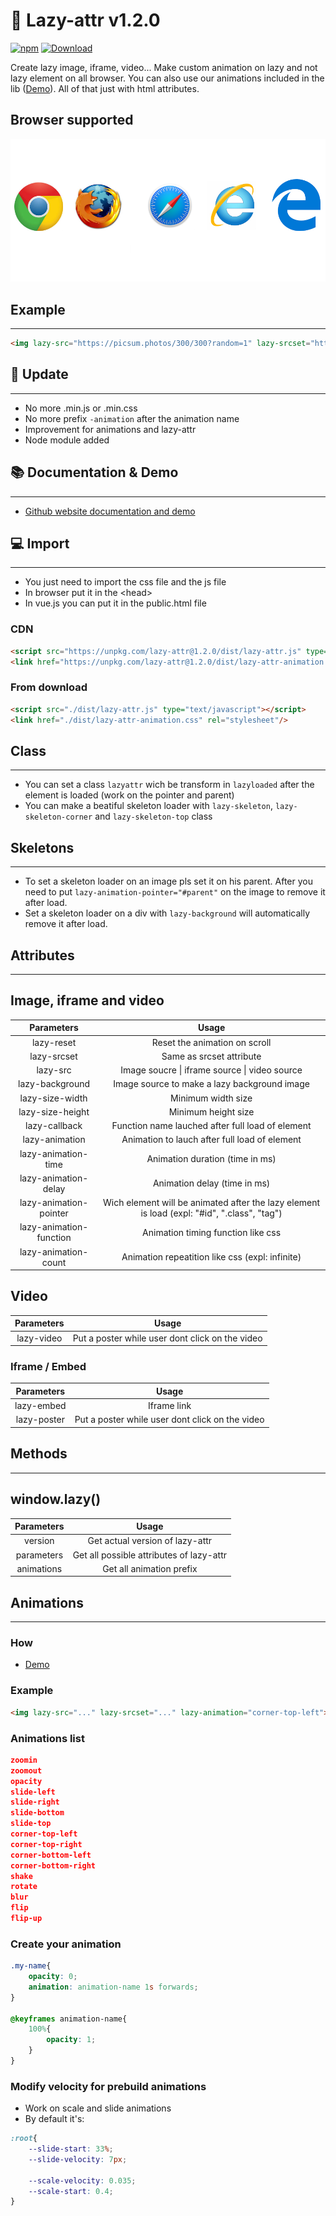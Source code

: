 # 📖 Lazy-attr v1.2.0

[![npm](https://img.shields.io/badge/npm-download-green)](https://www.npmjs.com/package/lazy-attr) [![Download](https://img.shields.io/badge/github-download-gree)](https://github.com/yoannchb-pro/Lazy-attr)

Create lazy image, iframe, video... Make custom animation on lazy and not lazy element on all browser. You can also use our animations included in the lib ([Demo](https://yoannchb-pro.github.io/Lazy-attr/index.html#toanimate)). All of that just with html attributes.

## Browser supported

<img src="./assets/browser.png" alt="supported browser"></img>

## Example
---

```html
<img lazy-src="https://picsum.photos/300/300?random=1" lazy-srcset="https://picsum.photos/300/300?random=2 900w" lazy-animation="corner-top-left" lazy-reset>
```

## 🎉 Update
---

- No more .min.js or .min.css
- No more prefix `-animation` after the animation name
- Improvement for animations and lazy-attr
- Node module added

## 📚 Documentation & Demo
---

- [Github website documentation and demo](https://yoannchb-pro.github.io/Lazy-attr/index.html)

## 💻 Import
---

- You just need to import the css file and the js file
- In browser put it in the \<head>
- In vue.js you can put it in the public.html file
### CDN
```html
<script src="https://unpkg.com/lazy-attr@1.2.0/dist/lazy-attr.js" type="text/javascript"></script>
<link href="https://unpkg.com/lazy-attr@1.2.0/dist/lazy-attr-animation.css" rel="stylesheet"/>
```

### From download
```html
<script src="./dist/lazy-attr.js" type="text/javascript"></script>
<link href="./dist/lazy-attr-animation.css" rel="stylesheet"/>
```

## Class
---

- You can set a class `lazyattr` wich be transform in `lazyloaded` after the element is loaded (work on the pointer and parent)
- You can make a beatiful skeleton loader with `lazy-skeleton`, `lazy-skeleton-corner` and `lazy-skeleton-top` class

## Skeletons
---

- To set a skeleton loader on an image pls set it on his parent. After you need to put `lazy-animation-pointer="#parent"` on the image to remove it after load.
- Set a skeleton loader on a div with `lazy-background` will automatically remove it after load.

## Attributes
---

## Image, iframe and video
|        Parameters        |                                             Usage                                            |
|:-----------------------:|:--------------------------------------------------------------------------------------------:|
| lazy-reset              | Reset the animation on scroll                                                                |
| lazy-srcset             | Same as srcset attribute                                                                     |
| lazy-src                | Image soucre \| iframe source \| video source                                                |
| lazy-background         | Image source to make a lazy background image                                                 |
| lazy-size-width         | Minimum width size                                                                           |
| lazy-size-height        | Minimum height size                                                                          |
| lazy-callback           | Function name lauched after full load of element                                             |
| lazy-animation          | Animation to lauch after full load of element                                                |
| lazy-animation-time     | Animation duration (time in ms)                                                              |
| lazy-animation-delay    | Animation delay (time in ms)                                                                 |
| lazy-animation-pointer  | Wich element will be animated after the  lazy element is load (expl: "#id", ".class", "tag") |
| lazy-animation-function | Animation timing function like css                                                           |
| lazy-animation-count    | Animation repeatition like css (expl: infinite)                                              |

## Video
|  Parameters |                      Usage                      |
|:----------:|:-----------------------------------------------:|
| lazy-video | Put a poster while user dont click on the video |

### Iframe / Embed
|  Parameters  |                      Usage                      |
|:-----------:|:-----------------------------------------------:|
| lazy-embed  | Iframe link                                     |
| lazy-poster | Put a poster while user dont click on the video |

## Methods
---
## window.lazy()
|         Parameters        |                   Usage                  |
|:------------------------:|:----------------------------------------:|
| version                  | Get actual version of lazy-attr          |
| parameters               | Get all possible attributes of lazy-attr |
| animations               | Get all animation prefix                 |


## Animations
---

### How
- [Demo](https://yoannchb-pro.github.io/Lazy-attr/index.html#toanimate)

### Example
```html
<img lazy-src="..." lazy-srcset="..." lazy-animation="corner-top-left">
```

### Animations list
```json
zoomin
zoomout
opacity
slide-left
slide-right
slide-bottom 
slide-top
corner-top-left
corner-top-right
corner-bottom-left
corner-bottom-right
shake
rotate
blur
flip
flip-up
```

### Create your animation
```css
.my-name{
    opacity: 0;
    animation: animation-name 1s forwards;
}

@keyframes animation-name{
    100%{
        opacity: 1;
    }
}
```

### Modify velocity for prebuild animations
- Work on scale and slide animations
- By default it's:
```css
:root{
    --slide-start: 33%;
    --slide-velocity: 7px;

    --scale-velocity: 0.035;
    --scale-start: 0.4;
}
```